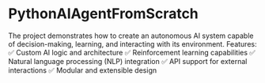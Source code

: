 # PythonAIAgentFromScratch
The project demonstrates how to create an autonomous AI system capable of decision-making, learning, and interacting with its environment.  Features: ✅ Custom AI logic and architecture ✅ Reinforcement learning capabilities ✅ Natural language processing (NLP) integration ✅ API support for external interactions ✅ Modular and extensible design
